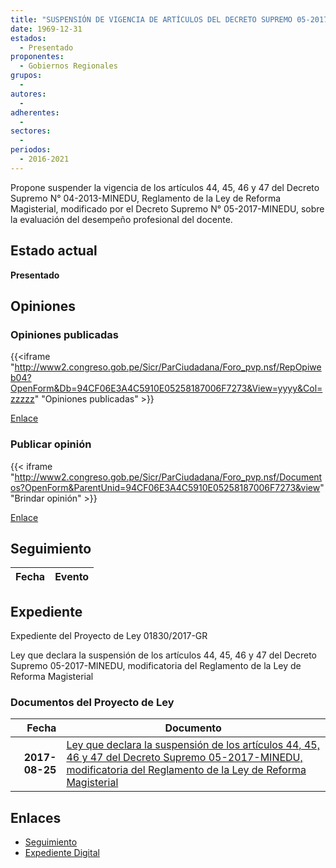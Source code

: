 ```yaml
---
title: "SUSPENSIÓN DE VIGENCIA DE ARTÍCULOS DEL DECRETO SUPREMO 05-2017-MINEDU, MODIFICATORIA DEL REGLAMENTO DE LA LEY DE REFORMA MAGISTERIAL"
date: 1969-12-31
estados: 
  - Presentado
proponentes: 
  - Gobiernos Regionales
grupos: 
  - 
autores: 
  - 
adherentes: 
  - 
sectores: 
  - 
periodos: 
  - 2016-2021
---
```


Propone suspender la vigencia de los artículos 44, 45, 46 y 47 del Decreto Supremo N° 04-2013-MINEDU, Reglamento de la Ley de Reforma Magisterial, modificado por el Decreto Supremo N° 05-2017-MINEDU, sobre la evaluación del desempeño profesional del docente.


## Estado actual

**Presentado**

## Opiniones

### Opiniones publicadas

{{<iframe "http://www2.congreso.gob.pe/Sicr/ParCiudadana/Foro_pvp.nsf/RepOpiweb04?OpenForm&Db=94CF06E3A4C5910E05258187006F7273&View=yyyy&Col=zzzzz" "Opiniones publicadas" >}}

[Enlace](http://www2.congreso.gob.pe/Sicr/ParCiudadana/Foro_pvp.nsf/RepOpiweb04?OpenForm&Db=94CF06E3A4C5910E05258187006F7273&View=yyyy&Col=zzzzz)
### Publicar opinión

{{< iframe "http://www2.congreso.gob.pe/Sicr/ParCiudadana/Foro_pvp.nsf/Documentos?OpenForm&ParentUnid=94CF06E3A4C5910E05258187006F7273&view" "Brindar opinión" >}}

[Enlace](http://www2.congreso.gob.pe/Sicr/ParCiudadana/Foro_pvp.nsf/Documentos?OpenForm&ParentUnid=94CF06E3A4C5910E05258187006F7273&view)

## Seguimiento

| Fecha | Evento |
|------:|--------|


## Expediente

Expediente del Proyecto de Ley 01830/2017-GR

Ley que declara la suspensión de los artículos 44, 45, 46 y 47 del Decreto Supremo 05-2017-MINEDU, modificatoria del Reglamento de la Ley de Reforma Magisterial


### Documentos del Proyecto de Ley

| Fecha | Documento |
|------:|--------|
| **2017-08-25** | [Ley que declara la suspensión de los artículos 44, 45, 46 y 47 del Decreto Supremo 05-2017-MINEDU, modificatoria del Reglamento de la Ley de Reforma Magisterial](http://www.leyes.congreso.gob.pe/Documentos/2016_2021/Proyectos_de_Ley_y_de_Resoluciones_Legislativas/PL0183020170825.PDF) |

## Enlaces 

- [Seguimiento](http://www2.congreso.gob.pe/Sicr/TraDocEstProc/CLProLey2016.nsf/f7fff46988ca05b1052578e100829cc7/1f23f1cb81970eb205258187006e98c0?OpenDocument)
- [Expediente Digital](http://www2.congreso.gob.pe/Sicr/TraDocEstProc/CLProLey2016.nsf/f7fff46988ca05b1052578e100829cc7/1f23f1cb81970eb205258187006e98c0?OpenDocument&Click=05257FB7005EB655.eb71d0cf91d8294e05256cdf006b5706/$Body/0.1C6C)
